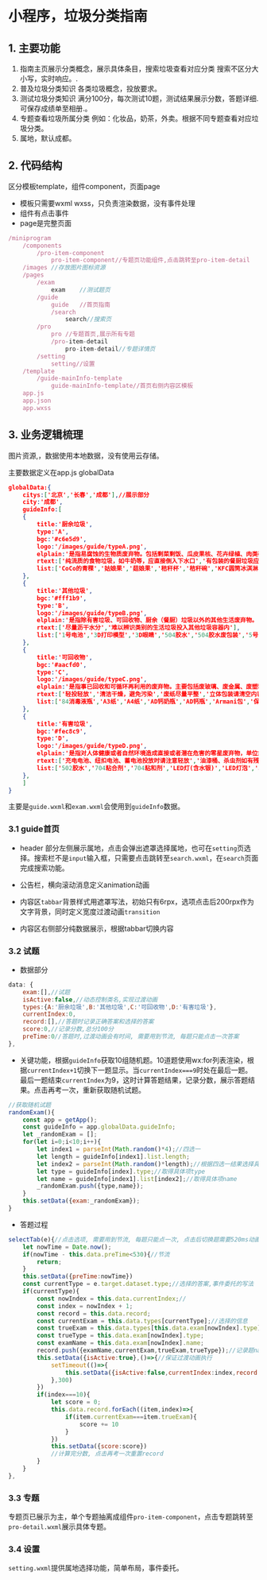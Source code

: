 # 小程序，垃圾分类指南

## 1. 主要功能

1. 指南主页展示分类概念，展示具体条目，搜索垃圾查看对应分类
    搜索不区分大小写，实时响应。.
2. 普及垃圾分类知识
    各类垃圾概念，投放要求。
3. 测试垃圾分类知识
    满分100分，每次测试10题，测试结果展示分数，答题详细. 
    可保存成绩单至相册.。
4. 专题查看垃圾所属分类
    例如：化妆品，奶茶，外卖。根据不同专题查看对应垃圾分类。
5. 属地，默认成都。

## 2. 代码结构

区分模板template，组件component，页面page

- 模板只需要wxml wxss，只负责渲染数据，没有事件处理
- 组件有点击事件
- page是完整页面

```javascript
/miniprogram
	/components
		/pro-item-component
			pro-item-component//专题页功能组件,点击跳转至pro-item-detail
	/images	//存放图片图标资源
	/pages
		/exam
			exam	//测试题页
		/guide
			guide	//首页指南
			/search
				search//搜索页
		/pro
			pro	//专题首页,展示所有专题
			/pro-item-detail
				pro-item-detail//专题详情页
		/setting
			setting//设置
	/template
		/guide-mainInfo-template
			guide-mainInfo-template//首页右侧内容区模板
	app.js
	app.json
	app.wxss
```

## 3. 业务逻辑梳理

图片资源,，数据使用本地数据，没有使用云存储。

主要数据定义在app.js	globalData

```json
globalData:{
    citys:['北京','长春','成都'],//展示部分
    city:'成都',
    guideInfo:[
    {
        title:'厨余垃圾',
        type:'A',
        bgc:'#c6e5d9',
        logo:'/images/guide/typeA.png',
        elplain:'是指易腐蚀的生物质废弃物。包括剩菜剩饭、瓜皮果核、花卉绿植、肉类碎骨、过期食品、餐厨垃圾等。',
        rtext:['纯流质的食物垃圾，如牛奶等，应直接倒入下水口','有包装的餐厨垃圾应将包装物去除后分类投放，包装物请投放到对应的可回收物容器或其他垃圾容器'],
        list:['CoCo的青稞','姑娘果','菇娘果','秸秆杯','秸秆碗','KFC圆筒冰淇淋','Mcake','QQ软糖','阿波罗火腿',"阿华田巧克力酱"]
    },
    {
        title:'其他垃圾',
        bgc:'#fff1b9',
        type:'B',
        logo:'/images/guide/typeB.png',
        elplain:'是指除有害垃圾、可回收物、厨余（餐厨）垃圾以外的其他生活废弃物。',
        rtext:['尽量沥干水分','难以辨识类别的生活垃圾投入其他垃圾容器内'],
        list:['1号电池','3D打印模型','3D眼睛','504胶水','504胶水废包装','5号电池','7号电池','A4执包装袋','CD','CoCo奶茶杯','DVD']
    },
    {
        title:'可回收物',
        bgc:'#aacfd0',
        type:'C',
        logo:'/images/guide/typeC.png',
        elplain:'是指事已回收和可循环再利用的废弃物。主要包括废玻璃、废金属、废塑料、废纸张、废织物等。',
        rtext:['轻投轻放','清洁干燥，避免污染','废纸尽量平整','立体包装请清空内容物，清洁后压扁投放','有尖锐边角的，应包裹后投放'],
        list:['84消毒液瓶','A3纸','A4纸','AD钙奶瓶','AD钙瓶','Armani包','保险柜','保险箱','CD塑料盒','Celine包','Chanel包']
    },
    {
        title:'有害垃圾',
        bgc:'#fec8c9',
        type:'D',
        logo:'/images/guide/typeD.png',
        elplain:'是指对人体健康或者自然环境造成直接或者潜在危害的零星废弃物，单位集中生产的除外。主要包括废电池、废灯管、废药品、废油漆桶等。',
        rtext:['充电电池、纽扣电池、蓄电池投放时请注意轻放','油漆桶、杀虫剂如有残留物请密闭后投放','荧光灯、节能灯易破损请连带包装或包裹后轻放','废药品及其包装连带包装一并投放'],
        list:['502胶水','704粘合剂','704粘和剂','LED灯(含水银)','LED灯泡','驱虫药','万用表电池','X光片','氨基甲酸脂类除草剂','氨基甲酸酯类杀虫剂']
    },
    ]
}
```

主要是`guide.wxml`和`exam.wxml`会使用到`guideInfo`数据。

### 3.1 guide首页

* header 部分左侧展示属地，点击会弹出遮罩选择属地，也可在`setting`页选择。搜索栏不是`input`输入框，只需要点击跳转至`search.wxml`，在`search`页面完成搜索功能。

* 公告栏，横向滚动消息定义animation动画
* 内容区`tabbar`背景样式用遮罩写法，初始只有6rpx，选项点击后200rpx作为文字背景，同时定义宽度过渡动画`transition`
* 内容区右侧部分纯数据展示，根据tabbar切换内容

### 3.2 试题

* 数据部分

```javascript
data: {
    exam:[],//试题
    isActive:false,//动态控制类名,实现过渡动画
    types:{A:'厨余垃圾',B:'其他垃圾',C:'可回收物',D:'有害垃圾'},
    currentIndex:0,
    record:[],//答题时记录正确答案和选择的答案
    score:0,//记录分数,总分100分
    preTime:0//答题时,过渡动画会有时间, 需要用到节流, 每题只能点击一次答案
},
```

* 关键功能，根据`guideInfo`获取10组随机题。10道题使用wx:for列表渲染，根据`currentIndex+1`切换下一题显示。当`currentIndex===9`时处在最后一题。最后一题结束`currentIndex`为9，这时计算答题结果，记录分数，展示答题结果。点击再考一次，重新获取随机试题。

```javascript
//获取随机试题
randomExam(){
    const app = getApp();
    const guideInfo = app.globalData.guideInfo;
    let _randomExam = [];
    for(let i=0;i<10;i++){
        let index1 = parseInt(Math.random()*4);//四选一
        let length = guideInfo[index1].list.length;
        let index2 = parseInt(Math.random()*length);//根据四选一结果选择具体项
        let type = guideInfo[index].type;//取得具体项type
        let name = guideInfo[index1].list[index2];//取得具体项name
        _randomExam.push({type,name});
    }
    this.setData({exam:_randomExam});
}
```

* 答题过程

```javascript
selectTab(e){//点击选项, 需要用到节流, 每题只能点一次, 点击后切换题需要520ms动画,530ms后再允许点击
    let nowTime = Date.now();
    if(nowTime - this.data.preTime<530){//节流
        return;
    }
    this.setData({preTime:nowTime})
    const currentType = e.target.dataset.type;//选择的答案,事件委托的写法
    if(currentType){
        const nowIndex = this.data.currentIndex;//
        const index = nowIndex + 1;
        const record = this.data.record;
        const currentExam = this.data.types[currentType];//选择的信息
        const trueExam = this.data.types[this.data.exam[nowIndex].type];//正确的信息
        const trueType = this.data.exam[nowIndex].type;
        const examName = this.data.exam[nowIndex].name;
        record.push({examName,currentExam,trueExam,trueType});//记录题name,选择的答案,正确答案
        this.setData({isActive:true},()=>{//保证过渡动画执行
            setTimeout(()=>{
                this.setData({isActive:false,currentIndex:index,record:record});
            },300)
        })
        if(index===10){
            let score = 0;
            this.data.record.forEach((item,index)=>{
                if(item.currentExam===item.trueExam){
                    score += 10
                }
            })
            this.setData({score:score})
            //计算完分数, 点击再考一次重置record
        }
    }
},
```

### 3.3 专题

专题页已展示为主，单个专题抽离成组件`pro-item-component`，点击专题跳转至`pro-detail.wxml`展示具体专题。

### 3.4 设置

`setting.wxml`提供属地选择功能，简单布局，事件委托。